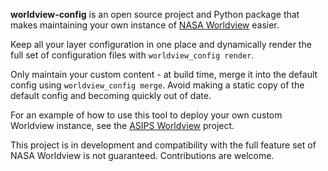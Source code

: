 **worldview-config** is an open source project and Python package that makes maintaining
your own instance of [NASA Worldview](https://github.com/nasa-gibs/worldview) easier.

Keep all your layer configuration in one place and dynamically render
the full set of configuration files with `worldview_config render`.

Only maintain your custom content - at build time, merge it into the default config
using `worldview_config merge`.  Avoid making a static copy of the default config and
becoming quickly out of date.

For an example of how to use this tool to deploy your own custom Worldview instance,
see the [ASIPS Worldview](https://github.com/asips/asips-worldview) project.

This project is in development and compatibility with the full feature set of NASA Worldview
is not guaranteed.  Contributions are welcome.
